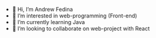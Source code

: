 - 👋 Hi, I’m Andrew Fedina
- 👀 I’m interested in web-programming (Front-end)
- 🌱 I’m currently learning Java
- 💞️ I’m looking to collaborate on web-project with React



<!---
VeselchakAndrew/VeselchakAndrew is a ✨ special ✨ repository because its `README.md` (this file) appears on your GitHub profile.
You can click the Preview link to take a look at your changes.
--->
